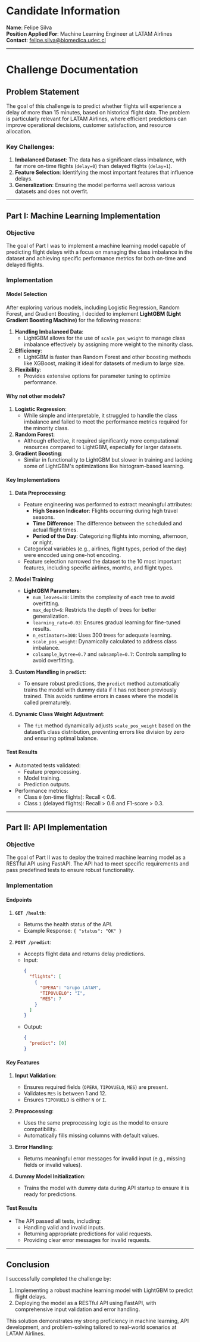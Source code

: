 # Candidate Information
**Name**: Felipe Silva  
**Position Applied For**: Machine Learning Engineer at LATAM Airlines  
**Contact**: felipe.silva@biomedica.udec.cl

---

# Challenge Documentation

## Problem Statement

The goal of this challenge is to predict whether flights will experience a delay of more than 15 minutes, based on historical flight data. The problem is particularly relevant for LATAM Airlines, where efficient predictions can improve operational decisions, customer satisfaction, and resource allocation.

### Key Challenges:
1. **Imbalanced Dataset**: The data has a significant class imbalance, with far more on-time flights (`delay=0`) than delayed flights (`delay=1`).
2. **Feature Selection**: Identifying the most important features that influence delays.
3. **Generalization**: Ensuring the model performs well across various datasets and does not overfit.

---

## Part I: Machine Learning Implementation

### Objective
The goal of Part I was to implement a machine learning model capable of predicting flight delays with a focus on managing the class imbalance in the dataset and achieving specific performance metrics for both on-time and delayed flights.

### Implementation

#### Model Selection

After exploring various models, including Logistic Regression, Random Forest, and Gradient Boosting, I decided to implement **LightGBM (Light Gradient Boosting Machine)** for the following reasons:

1. **Handling Imbalanced Data**:
   - LightGBM allows for the use of `scale_pos_weight` to manage class imbalance effectively by assigning more weight to the minority class.
2. **Efficiency**:
   - LightGBM is faster than Random Forest and other boosting methods like XGBoost, making it ideal for datasets of medium to large size.
3. **Flexibility**:
   - Provides extensive options for parameter tuning to optimize performance.

#### Why not other models?
1. **Logistic Regression**:
   - While simple and interpretable, it struggled to handle the class imbalance and failed to meet the performance metrics required for the minority class.
2. **Random Forest**:
   - Although effective, it required significantly more computational resources compared to LightGBM, especially for larger datasets.
3. **Gradient Boosting**:
   - Similar in functionality to LightGBM but slower in training and lacking some of LightGBM's optimizations like histogram-based learning.

#### Key Implementations

1. **Data Preprocessing**:
   - Feature engineering was performed to extract meaningful attributes:
     - **High Season Indicator**: Flights occurring during high travel seasons.
     - **Time Difference**: The difference between the scheduled and actual flight times.
     - **Period of the Day**: Categorizing flights into morning, afternoon, or night.
   - Categorical variables (e.g., airlines, flight types, period of the day) were encoded using one-hot encoding.
   - Feature selection narrowed the dataset to the 10 most important features, including specific airlines, months, and flight types.

2. **Model Training**:
   - **LightGBM Parameters**:
     - `num_leaves=30`: Limits the complexity of each tree to avoid overfitting.
     - `max_depth=6`: Restricts the depth of trees for better generalization.
     - `learning_rate=0.03`: Ensures gradual learning for fine-tuned results.
     - `n_estimators=300`: Uses 300 trees for adequate learning.
     - `scale_pos_weight`: Dynamically calculated to address class imbalance.
     - `colsample_bytree=0.7` and `subsample=0.7`: Controls sampling to avoid overfitting.

3. **Custom Handling in `predict`**:
   - To ensure robust predictions, the `predict` method automatically trains the model with dummy data if it has not been previously trained. This avoids runtime errors in cases where the model is called prematurely.

4. **Dynamic Class Weight Adjustment**:
   - The `fit` method dynamically adjusts `scale_pos_weight` based on the dataset’s class distribution, preventing errors like division by zero and ensuring optimal balance.

#### Test Results

- Automated tests validated:
  - Feature preprocessing.
  - Model training.
  - Prediction outputs.
- Performance metrics:
  - Class `0` (on-time flights): Recall < 0.6.
  - Class `1` (delayed flights): Recall > 0.6 and F1-score > 0.3.

---

## Part II: API Implementation

### Objective
The goal of Part II was to deploy the trained machine learning model as a RESTful API using FastAPI. The API had to meet specific requirements and pass predefined tests to ensure robust functionality.

### Implementation

#### Endpoints

1. **`GET /health`**:
   - Returns the health status of the API.
   - Example Response: `{ "status": "OK" }`

2. **`POST /predict`**:
   - Accepts flight data and returns delay predictions.
   - Input:
     ```json
     {
       "flights": [
         {
           "OPERA": "Grupo LATAM",
           "TIPOVUELO": "I",
           "MES": 7
         }
       ]
     }
     ```
   - Output:
     ```json
     {
       "predict": [0]
     }
     ```

#### Key Features

1. **Input Validation**:
   - Ensures required fields (`OPERA`, `TIPOVUELO`, `MES`) are present.
   - Validates `MES` is between 1 and 12.
   - Ensures `TIPOVUELO` is either `N` or `I`.

2. **Preprocessing**:
   - Uses the same preprocessing logic as the model to ensure compatibility.
   - Automatically fills missing columns with default values.

3. **Error Handling**:
   - Returns meaningful error messages for invalid input (e.g., missing fields or invalid values).

4. **Dummy Model Initialization**:
   - Trains the model with dummy data during API startup to ensure it is ready for predictions.

#### Test Results

- The API passed all tests, including:
  - Handling valid and invalid inputs.
  - Returning appropriate predictions for valid requests.
  - Providing clear error messages for invalid requests.

---

## Conclusion

I successfully completed the challenge by:
1. Implementing a robust machine learning model with LightGBM to predict flight delays.
2. Deploying the model as a RESTful API using FastAPI, with comprehensive input validation and error handling.

This solution demonstrates my strong proficiency in machine learning, API development, and problem-solving tailored to real-world scenarios at LATAM Airlines.

